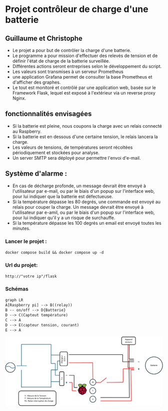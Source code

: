 # Projet contrôleur de charge d'une batterie
## Guillaume et Christophe

-	Le projet a pour but de contrôler la charge d'une batterie.
-	Le programme a pour mission d'effectuer des relevés de tension et de définir l'état de charge de la batterie surveillée. 
-   Différentes actions seront entreprises selon le développement du script.
-   Les valeurs sont transmises à un serveur Prometheus
-   une application Grafana permet de consulter la base Prometheus et d'afficher des graphes.
-   Le tout est monitoré et contrôlé par une application web, basée sur le Framework Flask, lequel est exposé à l'extérieur via un reverse proxy Nginx.


## fonctionnalités envisagées 

-   Si la batterie est pleine, nous coupons la charge avec un relais connecté au Raspberry.
-	Si la batterie est en dessous d'une certaine tension, le relais lancera la charge.
-   Les valeurs de tensions, de températures seront récoltées périodiquement et stockées pour analyse.
-   Un server SMTP sera déployé pour permettre l'envoi d'e-mail.

## Système d'alarme :

-   En cas de décharge profonde, un message devrait être envoyé à l'utilisateur par e-mail, ou par le biais d'un popup sur l'interface web, pour lui indiquer que la batterie est défectueuse.
-   Si la température dépasse les 80 degrés, une commande est envoyé au relais pour couper la charge. Un message devrait être envoyé à l'utilisateur par e-amil, ou par le biais d'un popup sur l'interface web, pour lui indiquer qu'il y a un risque de surchauffe. 
-   Si la température dépasse les 100 degrés un email est envoyé toutes les minutes.

### Lancer le projet :
`docker compose build && docker compose up -d`

### Url du projet:
`http://"votre ip"/flask`

### Schémas


```mermaid
graph LR
A[Raspberry pi] --> B((relay))
B -- on/off --> D{Batterie}
D --> C(Capteut température)
C --> A
D --> E(capteur tension, courant)
E --> A
```

![This is an alt text.](./schema.jpg "Schéma du régulateur de tension.")